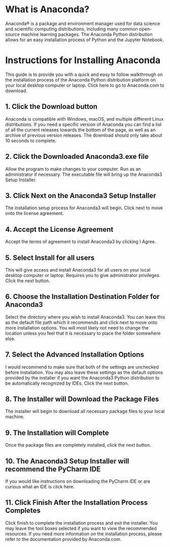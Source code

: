 # What is Anaconda?

Anaconda® is a package and environment manager used for data science and scientific computing distributions, including many common open-source machine learning packages. The Anaconda Python distribution allows for an easy installation process of Python and the Jupyter Notebook.

# Instructions for Installing Anaconda

This guide is to provide you with a quick and easy to follow walkthrough on the installation process of the Anaconda Python distribution platform on your local desktop computer or laptop. Click here to go to Anaconda.com to download.

## 1. Click the Download button

Anaconda is compatible with Windows, macOS, and multiple different Linux distributions. If you need a specific version of Anaconda you can find a list of all the current releases towards the bottom of the page, as well as an archive of previous version releases. The download should only take about 10 seconds to complete.

## 2. Click the Downloaded Anaconda3.exe file

Allow the program to make changes to your computer. Run as an administrator if necessary. The executable file will bring up the Anaconda3 Setup Installer.

## 3. Click Next on the Anaconda3 Setup Installer

The installation setup process for Anaconda3 will begin. Click next to move onto the license agreement.

## 4. Accept the License Agreement

Accept the terms of agreement to install Anaconda3 by clicking I Agree.

## 5. Select Install for all users

This will give access and install Anaconda3 for all users on your local desktop computer or laptop. Requires you to give administrator privileges. Click the next button.

## 6. Choose the Installation Destination Folder for Anaconda3

Select the directory where you wish to install Anaconda3. You can leave this as the default file path which it recommends and click next to move onto more installation options. You will most likely not need to change the location unless you feel that it is necessary to place the folder somewhere else.

## 7. Select the Advanced Installation Options

I would recommend to make sure that both of the settings are unchecked before installation. You may also leave these settings as the default options provided by the installer if you want the Anaconda3 Python distribution to be automatically recognized by IDEs. Click the next button.

## 8. The Installer will Download the Package Files

The installer will begin to download all necessary package files to your local machine.

## 9. The Installation will Complete

Once the package files are completely installed, click the next button.

## 10. The Anaconda3 Setup Installer will recommend the PyCharm IDE

If you would like instructions on downloading the PyCharm IDE or are curious what an IDE is click here.

## 11. Click Finish After the Installation Process Completes

Click finish to complete the installation process and exit the installer. You may leave the tool boxes selected if you want to view the recommended resources. If you need more information on the installation process, please refer to the documentation provided by Anaconda.com.

